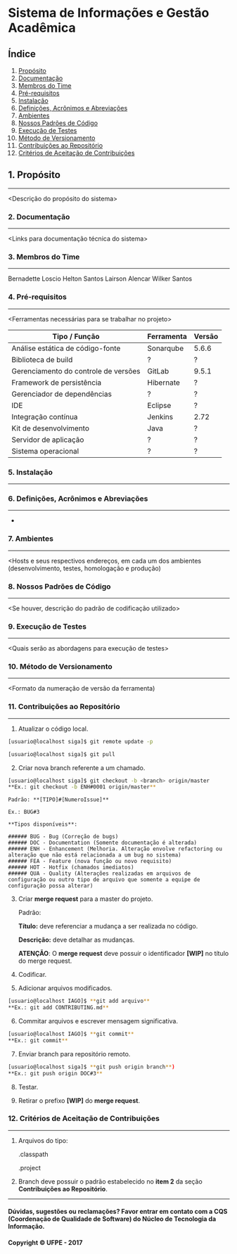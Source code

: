 # Sistema de Informações e Gestão Acadêmica

## Índice

1. [Propósito](#1-propósito)
2. [Documentação](#2-documentação)
3. [Membros do Time](#3-membros-do-time)
4. [Pré-requisitos](#4-pré-requisitos)
5. [Instalação](#5-instalação)
6. [Definições, Acrônimos e Abreviações](#6-definições-acrônimos-e-abreviações)
7. [Ambientes](#7-ambientes)
8. [Nossos Padrões de Código](#8-nossos-padrões-de-código)
9. [Execução de Testes](#9-execução-de-testes)
10. [Método de Versionamento](#10-método-de-versionamento)
11. [Contribuições ao Repositório](#11-contribuições-ao-repositório)
12. [Critérios de Aceitação de Contribuições](#12-critérios-de-aceitação-de-contribuições)
	

## 1. Propósito
----

<Descrição do propósito do sistema>

### 2. Documentação
----

<Links para documentação técnica do sistema>

### 3. Membros do Time
----

Bernadette Loscio 
Helton Santos 
Lairson Alencar
Wilker Santos


### 4. Pré-requisitos
----

<Ferramentas necessárias para se trabalhar no projeto>

| Tipo / Função | Ferramenta | Versão |
| ------------- | ---------- | ------ |
| Análise estática de código-fonte | Sonarqube | 5.6.6 |
| Biblioteca de build | ? | ? |
| Gerenciamento do controle de versões | GitLab | 9.5.1 |
| Framework de persistência | Hibernate | ? |
| Gerenciador de dependências | ?  | ? |
| IDE | Eclipse | ? |
| Integração contínua | Jenkins | 2.72 |
| Kit de desenvolvimento | Java | ? |
| Servidor de aplicação | ? | ? |
| Sistema operacional | ? | ? |

### 5. Instalação
----

<Como instalar e configurar a ferramenta>


### 6. Definições, Acrônimos e Abreviações
----

-

### 7. Ambientes
----

<Hosts e seus respectivos endereços, em cada um dos ambientes (desenvolvimento, testes, homologação e produção)

### 8. Nossos Padrões de Código
----

<Se houver, descrição do padrão de codificação utilizado>

### 9. Execução de Testes
----

<Quais serão as abordagens para execução de testes>

### 10. Método de Versionamento
----

<Formato da numeração de versão da ferramenta)

### 11. Contribuições ao Repositório
----

1. Atualizar o código local.
```sh
[usuario@localhost siga]$ git remote update -p
```
```sh
[usuario@localhost siga]$ git pull
```

2. Criar nova branch referente a um chamado.
```sh
[usuario@localhost siga]$ git checkout -b <branch> origin/master
**Ex.: git checkout -b ENH#0001 origin/master**
```

    Padrão: **[TIPO]#[NumeroIssue]**

    Ex.: BUG#3

    **Tipos disponíveis**:
    
    ###### BUG - Bug (Correção de bugs)
    ###### DOC - Documentation (Somente documentação é alterada)
    ###### ENH - Enhancement (Melhoria. Alteração envolve refactoring ou alteração que não está relacionada a um bug no sistema)
    ###### FEA - Feature (nova função ou novo requisito)
    ###### HOT - Hotfix (chamados imediatos)
    ###### QUA - Quality (Alterações realizadas em arquivos de configuração ou outro tipo de arquivo que somente a equipe de configuração possa alterar)

3. Criar **merge request** para a master do projeto.

    Padrão:

    **Título:** deve referenciar a mudança a ser realizada no código.

    **Descrição:** deve detalhar as mudanças.

    **ATENÇÃO**: O **merge request** deve possuir o identificador **[WIP]** no título do merge request.

4. Codificar.

5. Adicionar arquivos modificados.
```sh
[usuario@localhost IAGO]$ **git add arquivo**
**Ex.: git add CONTRIBUTING.md**
```

6. Commitar arquivos e escrever mensagem significativa.
```sh
[usuario@localhost IAGO]$ **git commit**
**Ex.: git commit**
```

7. Enviar branch para repositório remoto. 
```sh
[usuario@localhost siga]$ **git push origin branch**)
**Ex.: git push origin DOC#3**
```

8. Testar.

9. Retirar o prefixo **[WIP]** do **merge request**.

### 12. Critérios de Aceitação de Contribuições
----

1. Arquivos do tipo:

    .classpath

    .project

2. Branch deve possuir o padrão estabelecido no **item 2** da seção **Contribuições ao Repositório**.

---
#### Dúvidas, sugestões ou reclamações? Favor entrar em contato com a CQS (Coordenação de Qualidade de Software) do Núcleo de Tecnologia da Informação.

#### Copyright © UFPE - 2017
